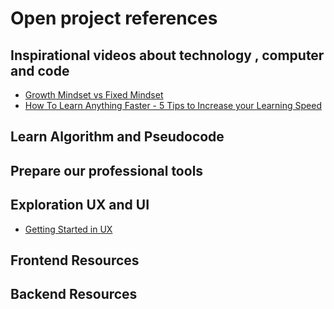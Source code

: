 # Open project references

## Inspirational videos about technology , computer and code
- [Growth Mindset vs Fixed Mindset](https://www.youtube.com/watch?v=KUWn_TJTrnU)
- [How To Learn Anything Faster - 5 Tips to Increase your Learning Speed](https://www.youtube.com/watch?v=rA2XHWM__yE&feature=youtu.be)


## Learn Algorithm and Pseudocode

## Prepare our professional tools

## Exploration UX and UI
- [Getting Started in UX](https://www.youtube.com/watch?v=78MGzBNHn8k)

## Frontend Resources

## Backend Resources